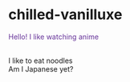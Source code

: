 # chilled-vanilluxe
<p style=" color: rebeccapurple">Hello! I like watching anime</p><br/>
I like to eat noodles<br/>
Am I Japanese yet?
